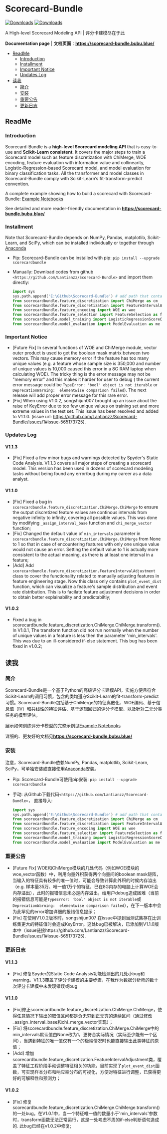 # Scorecard-Bundle

[![Downloads](https://pepy.tech/badge/scorecardbundle)](https://pepy.tech/project/scorecardbundle)  [![Downloads](https://img.shields.io/pypi/v/scorecardbundle?color=orange)](https://img.shields.io/pypi/v/scorecardbundle?color=orange)

A High-level Scorecard Modeling API | 评分卡建模尽在于此

**Documentation page** | **文档页面**：**https://scorecard-bundle.bubu.blue/**



- [ReadMe](#readme)
  - [Introduction](#introduction)
  - [Installment](#installment)
  - [Important Notice](#important-notice)
  - [Updates Log](#updates-log)
- [读我](#读我)
  - [简介](#简介)
  - [安装](#安装)
  - [重要公告](#重要公告)
  - [更新日志](#更新日志)



## ReadMe

### Introduction

Scorecard-Bundle is a **high-level Scorecard modeling API** that is easy-to-use and **Scikit-Learn consistent**.  It covers the major steps to train a Scorecard model such as feature discretization with ChiMerge, WOE encoding, feature evaluation with information value and collinearity, Logistic-Regression-based Scorecard model, and model evaluation for binary classification tasks. All the transformer and model classes in Scorecard-Bundle comply with Scikit-Learn‘s fit-transform-predict convention.

A complete example showing how to build a scorecard with Scorecard-Bundle: [Example Notebooks](https://scorecard-bundle.bubu.blue/Notebooks/)

See detailed and more reader-friendly documentation in **https://scorecard-bundle.bubu.blue/**

### Installment

Note that Scorecard-Bundle depends on NumPy, Pandas, matplotlib, Scikit-Learn, and SciPy, which can be installed individually or together through [Anaconda](https://www.anaconda.com/)

- Pip: Scorecard-Bundle can be installed with pip:  `pip install --upgrade scorecardbundle` 

- Manually: Download codes from github `<https://github.com/Lantianzz/Scorecard-Bundle>` and import them directly:

  ~~~python
  import sys
  sys.path.append('E:\Github\Scorecard-Bundle') # add path that contains the codes
  from scorecardbundle.feature_discretization import ChiMerge as cm
  from scorecardbundle.feature_discretization import FeatureIntervalAdjustment as fia
  from scorecardbundle.feature_encoding import WOE as woe
  from scorecardbundle.feature_selection import FeatureSelection as fs
  from scorecardbundle.model_training import LogisticRegressionScoreCard as lrsc
  from scorecardbundle.model_evaluation import ModelEvaluation as me
  ~~~

### Important Notice

- [Future Fix] In several functions of WOE and ChiMerge module,  vector outer product is used to get the boolean mask matrix between two vectors. This may cause memory error if the feature has too many unique values (e.g.  a feature whose sample size is 350,000 and number of unique values is 10,000  caused this error in a 8G RAM laptop when calculating WOE). The tricky thing is the error message may not be "memory error" and this makes it harder for user to debug ( the current error message could be `TypeError: 'bool' object is not iterable` or  `DeprecationWarning:  elementwise comparison failed`). The next release will add proper error message for this rare error. 
- [Fix] When using V1.0.2, songshijun007 brought up an issue about the raise of KeyError due to too few unique values on training set and more extreme values in the test set. This issue has been resolved and added to V1.1.0.  (issue url: https://github.com/Lantianzz/Scorecard-Bundle/issues/1#issue-565173725).

### Updates Log

#### V1.1.3

- [Fix] Fixed a few minor bugs and warnings detected by Spyder's Static Code Analysis.  V1.1.3 covers all major steps of creating a scorecard model. This version has been used in dozens of scorecard modeling tasks without being found any error/bug during my career as a data analyst.

#### V1.1.0

- [Fix] Fixed a bug in `scorecardbundle.feature_discretization.ChiMerge.ChiMerge` to ensure the output discretized feature values are continous intervals from negative infinity to infinity, covering all possible values. This was done by modifying  `_assign_interval_base` function and `chi_merge_vector` function;
- [Fix] Changed the default value of `min_intervals` parameter in `scorecardbundle.feature_discretization.ChiMerge.ChiMerge` from None to 1 so that in case of encountering features with only one unique value would not cause an error. Setting the default value to 1 is actually more consistent to the actual meaning, as there is at least one interval in a feature;
- [Add] Add `scorecardbundle.feature_discretization.FeatureIntervalAdjustment` class to cover the functionality related to manually adjusting features in feature engineering stage. Now this class only contains `plot_event_dist` function, which can visualize a feature's sample distribution and event rate distribution. This is to facilate feature adjustment decisions in order to obtain better explainability and predictabiltiy;

#### V1.0.2

- Fixed a bug in scorecardbundle.feature_discretization.ChiMerge.ChiMerge.transform(). In V1.0.1, The transform function did not run normally when the number of unique values in a feature is less then the parameter 'min_intervals'. This was due to an ill-considered if-else statement. This bug has been fixed in v1.0.2;



## 读我

### 简介

Scorecard-Bundle是一个基于Python的高级评分卡建模API，实施方便且符合Scikit-Learn的调用习惯，包含的类均遵守Scikit-Learn的fit-transform-predict习惯。Scorecard-Bundle包括基于ChiMerge的特征离散化、WOE编码、基于信息值（IV）和共线性的特征评估、基于逻辑回归的评分卡模型、以及针对二元分类任务的模型评估。

展示如何训练评分卡模型的完整示例见[Example Notebooks](https://scorecard-bundle.bubu.blue/Notebooks/)

详细的、更友好的文档见**https://scorecard-bundle.bubu.blue/**

### 安装

注意，Scorecard-Bundle依赖NumPy, Pandas, matplotlib, Scikit-Learn, SciPy，可单独安装或直接使用[Anaconda](https://www.anaconda.com/)安装。

- Pip: Scorecard-Bundle可使用pip安装:  `pip install --upgrade scorecardbundle` 

- 手动: 从Github下载代码`<https://github.com/Lantianzz/Scorecard-Bundle>`， 直接导入:

  ```python
  import sys
  sys.path.append('E:\Github\Scorecard-Bundle') # add path that contains the codes
  from scorecardbundle.feature_discretization import ChiMerge as cm
  from scorecardbundle.feature_discretization import FeatureIntervalAdjustment as fia
  from scorecardbundle.feature_encoding import WOE as woe
  from scorecardbundle.feature_selection import FeatureSelection as fs
  from scorecardbundle.model_training import LogisticRegressionScoreCard as lrsc
  from scorecardbundle.model_evaluation import ModelEvaluation as me
  ```

### 重要公告

- [Future Fix] WOE和ChiMerge模块的几处代码（例如WOE模块的woe_vector函数）中，利用向量外积获得两个向量间的boolean mask矩阵，当输入的特征具有较多的唯一值时，可能会导致计算此外积的时候内存溢出（e.g. 样本量35万、唯一值1万个的特征，已在8G内存的电脑上计算WOE会内存溢出），此时的报错信息未必是内存溢出，给用户debug造成困难（当前的报错信息可能是`TypeError: 'bool' object is not iterable`或`DeprecationWarning:  elementwise comparison failed`），在下一版本中会为此罕见的error增加详细的报错信息提示；
- [Fix] 在使用V1.0.2版本时，songshijun007 在issue中提到当测试集存在比训练集更大的特征值时会造成KeyError。这处bug已被解决，已添加到V1.1.0版本中（issue链接https://github.com/Lantianzz/Scorecard-Bundle/issues/1#issue-565173725).

### 更新日志

#### V1.1.3

- [Fix] 修复Spyder的Static Code Analysis功能检测出的几处小bug和warning。V1.1.3覆盖了评分卡建模的主要步骤，在我作为数据分析师的数十次评分卡建模中未发现错误或bug

#### V1.1.0 

- [Fix]修正scorecardbundle.feature_discretization.ChiMerge.ChiMerge，使得任意情况下输出的取值区间都是负无穷到正无穷的连续区间（通过修改_assign_interval_base和chi_merge_vector实现）；
- [Fix] 将scorecardbundle.feature_discretization.ChiMerge.ChiMerge中的min_intervals默认值由None改为1，更符合实际情况（实际至少能有一个区间），当遇到特征的唯一值仅有一个的极端情况时也能直接输出此类特征的原值；
- [Add] 增加scorecardbundle.feature_discretization.FeatureIntervalAdjustment类，覆盖了特征工程阶段手动调整特征相关的功能，目前实现了`plot_event_dist`函数，可实现样本分布和响应率分布的可视化，方便对特征进行调整，已获得更好的可解释性和预测力；


#### V1.0.2

- [Fix] 修复scorecardbundle.feature_discretization.ChiMerge.ChiMerge.transform()的一处bug。在V1.0.1中，当一个特征唯一值的数量小于'min_intervals'参数时，transform函数无法正常运行，这是一处考虑不周的if-else判断语句造成的. 此bug已经在v1.0.2中修复;


